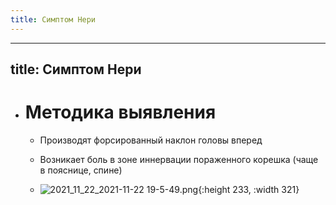 ```yaml
---
title: Симптом Нери
---
```


- ---
title: Симптом Нери
---

- # Методика выявления
	 - Производят форсированный наклон головы вперед

	 - Возникает боль в зоне иннервации пораженного корешка (чаще в пояснице, спине)

	 - ![2021_11_22_2021-11-22 19-5-49.png](https://cdn.logseq.com/%2F90d07cd0-0c20-405f-b80f-bbc874a0823ad073ba67-2da7-4a61-afdc-6477ad75c5c62021_11_22_2021-11-22%2019-5-49.png?Expires=4791197480&Signature=EV7~KKjQ05FGJMrGv-QY-i494dEqApkDE-blrBx~37~ycLb6~0oWpce7ERYb6matH~0j~sDUvKjmnGW5MoIt9FSeqfH1NHbDPbq1JfNJAOZ0hZ1fEzMbVCLJHROak9oYsEwxuuhrLBz0i8h8Z2CwHmsqSHT-xZre-yAHBsfT1m1XbitJ1vX~m9E5e5mKepGOJaWwe~L~l7VW-iQz7jb5Zy0TSJgRbk5lf5kCYqIr0saHUTBD1PFM3ZN2jXfjxPgawKebaSVobjqqJeWHsGl4ao3w5Cjw-WCOSF7QQw07SvyvJZvXzlSzApwptI0Vd7ZS-JE41epS040fG07n0jE6UQ__&Key-Pair-Id=APKAJE5CCD6X7MP6PTEA){:height 233, :width 321}
